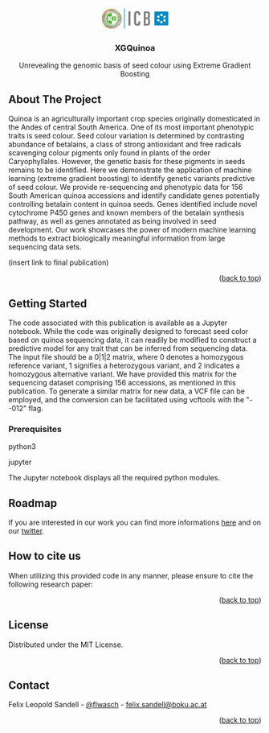 
<!-- PROJECT LOGO -->
<br />
<div align="center">
  <a href="https://github.com/FLSandell/XGQuinoa">
    <img src="images/BOKU-Logo-150-Institut-ICB-kl.png" alt="Logo" width="138" height="45">
  </a>

<h3 align="center">XGQuinoa</h3>

  <p align="center">
    Unrevealing the genomic basis of seed colour using Extreme Gradient Boosting
    <br />
  </p>
</div>


<!-- ABOUT THE PROJECT -->
## About The Project

Quinoa is an agriculturally important crop species originally domesticated in the Andes of central South America. One of its most important phenotypic traits is seed colour. Seed colour variation is determined by contrasting abundance of betalains, a class of strong antioxidant and free radicals scavenging colour pigments only found in plants of the order Caryophyllales. However, the genetic basis for these pigments in seeds remains to be identified. Here we demonstrate the application of machine learning (extreme gradient boosting) to identify genetic variants predictive of seed colour. We provide re-sequencing and phenotypic data for 156 South American quinoa accessions and identify candidate genes potentially controlling betalain content in quinoa seeds. Genes identified include novel cytochrome P450 genes and known members of the betalain synthesis pathway, as well as genes annotated as being involved in seed development. Our work showcases the power of modern machine learning methods to extract biologically meaningful information from large sequencing data sets.

(insert link to final publication)

<p align="right">(<a href="#readme-top">back to top</a>)</p>



<!-- GETTING STARTED -->
## Getting Started

The code associated with this publication is available as a Jupyter notebook. While the code was originally designed to forecast seed color based on quinoa sequencing data, it can readily be modified to construct a predictive model for any trait that can be inferred from sequencing data. The input file should be a 0|1|2 matrix, where 0 denotes a homozygous reference variant, 1 signifies a heterozygous variant, and 2 indicates a homozygous alternative variant. We have provided this matrix for the sequencing dataset comprising 156 accessions, as mentioned in this publication. To generate a similar matrix for new data, a VCF file can be employed, and the conversion can be facilitated using vcftools with the "--012" flag.

### Prerequisites

python3

jupyter 

The Jupyter notebook displays all the required python modules.

<!-- Information about our group -->
## Roadmap

If you are interested in our work you can find more informations [here](https://bvseq.boku.ac.at/) and on our [twitter](https://twitter.com/ICBboku).


<!-- Cite -->
## How to cite us

When utilizing this provided code in any manner, please ensure to cite the following research paper:

<p align="right">(<a href="#readme-top">back to top</a>)</p>



<!-- LICENSE -->
## License

Distributed under the MIT License. 

<p align="right">(<a href="#readme-top">back to top</a>)</p>



<!-- CONTACT -->
## Contact

Felix Leopold Sandell - [@flwasch](https://twitter.com/flwasch) - felix.sandell@boku.ac.at


<p align="right">(<a href="#readme-top">back to top</a>)</p>

